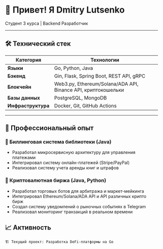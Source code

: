 # 👋 Привет! Я Dmitry Lutsenko
Студент 3 курса | Backend Разработчик 


---

## 🛠 Технический стек
| Категория       | Технологии                                                                 |
|-----------------|----------------------------------------------------------------------------|
| **Языки**       | Go, Python, Java                                               |
| **Бэкенд**      | Gin, Flask, Spring Boot, REST API, gRPC                                    |
| **Блокчейн**    | Web3.py, Ethereum/Solana/ADA API, Binance API, криптокошельки                         |
| **Базы данных** | PostgreSQL, MongoDB                                                |
| **Инфраструктура** | Docker, Git, GitHub Actions                                |

---

## 💼 Профессиональный опыт

### 🏦 Биллинговая система библиотеки (Java)
- Разработал микросервисную архитектуру для управления платежами
- Интегрировал систему онлайн-платежей (Stripe/PayPal)
- Реализовал систему учета аренды книг и штрафов

### 💱 Криптовалютная биржа (Java, Python)
- Разработал торговых ботов для арбитража и маркет-мейкинга
- Интегрировал Ethereum/Solana/ADA API и API различных крипто бирж
- Создал систему уведомлений о рыночных событиях в Telegram
- Реализовал мониторинг транзакций в реальном времени

## 📈 Активность

```text
🏗️ Текущий проект: Разработка DeFi-платформы на Go

